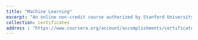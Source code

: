 ```yaml
---
title: "Machine Learning"
excerpt: "An online non-credit course authorized by Stanford University and offered through Coursera"
collection: certificates
address : "https://www.coursera.org/account/accomplishments/certificate/75ED96D77T38"
---
```

